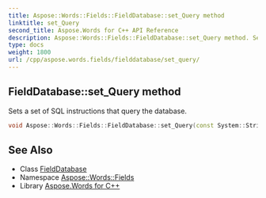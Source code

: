 ```yaml
---
title: Aspose::Words::Fields::FieldDatabase::set_Query method
linktitle: set_Query
second_title: Aspose.Words for C++ API Reference
description: Aspose::Words::Fields::FieldDatabase::set_Query method. Sets a set of SQL instructions that query the database in C++.
type: docs
weight: 1800
url: /cpp/aspose.words.fields/fielddatabase/set_query/
---
```

## FieldDatabase::set_Query method


Sets a set of SQL instructions that query the database.

```cpp
void Aspose::Words::Fields::FieldDatabase::set_Query(const System::String &value)
```

## See Also

* Class [FieldDatabase](../)
* Namespace [Aspose::Words::Fields](../../)
* Library [Aspose.Words for C++](../../../)
